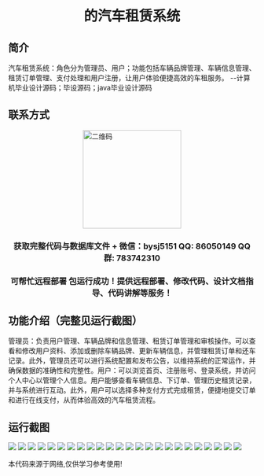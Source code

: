 <p><h1 align="center">的汽车租赁系统</h1></p>

## 简介
汽车租赁系统：角色分为管理员、用户；功能包括车辆品牌管理、车辆信息管理、租赁订单管理、支付处理和用户注册，让用户体验便捷高效的车租服务。    --计算机毕业设计源码；毕设源码；java毕业设计源码


## 联系方式
<img src="https://bs-1329754181.cos.ap-shanghai.myqcloud.com/wx.jpg" alt="二维码" style="display: block; margin: 0 auto;" width="200px">
<p><h3 align="center">获取完整代码与数据库文件 + 微信：bysj5151 QQ: 86050149 QQ群: 783742310</h3></p>
<p><h3 align="center">可帮忙远程部署 包运行成功！提供远程部署、修改代码、设计文档指导、代码讲解等服务！</h3></p>

## 功能介绍（完整见运行截图）
管理员：负责用户管理、车辆品牌和信息管理、租赁订单管理和审核操作。可以查看和修改用户资料、添加或删除车辆品牌、更新车辆信息，并管理租赁订单和还车记录。此外，管理员还可以进行系统配置和发布公告，以维持系统的正常运作，并确保数据的准确性和完整性。用户：可以浏览首页、注册账号、登录系统，并访问个人中心以管理个人信息。用户能够查看车辆信息、下订单、管理历史租赁记录，并与系统进行互动。此外，用户可以选择多种支付方式完成租赁，便捷地提交订单和进行在线支付，从而体验高效的汽车租赁流程。


## 运行截图
![](https://bs-1329754181.cos.ap-shanghai.myqcloud.com/spring/CarRentalSystem/img/001.jpg)
![](https://bs-1329754181.cos.ap-shanghai.myqcloud.com/spring/CarRentalSystem/img/002.jpg)
![](https://bs-1329754181.cos.ap-shanghai.myqcloud.com/spring/CarRentalSystem/img/003.jpg)
![](https://bs-1329754181.cos.ap-shanghai.myqcloud.com/spring/CarRentalSystem/img/004.jpg)
![](https://bs-1329754181.cos.ap-shanghai.myqcloud.com/spring/CarRentalSystem/img/005.jpg)
![](https://bs-1329754181.cos.ap-shanghai.myqcloud.com/spring/CarRentalSystem/img/006.jpg)
![](https://bs-1329754181.cos.ap-shanghai.myqcloud.com/spring/CarRentalSystem/img/007.jpg)
![](https://bs-1329754181.cos.ap-shanghai.myqcloud.com/spring/CarRentalSystem/img/008.jpg)
![](https://bs-1329754181.cos.ap-shanghai.myqcloud.com/spring/CarRentalSystem/img/009.jpg)
![](https://bs-1329754181.cos.ap-shanghai.myqcloud.com/spring/CarRentalSystem/img/010.jpg)
![](https://bs-1329754181.cos.ap-shanghai.myqcloud.com/spring/CarRentalSystem/img/011.jpg)
![](https://bs-1329754181.cos.ap-shanghai.myqcloud.com/spring/CarRentalSystem/img/012.jpg)
![](https://bs-1329754181.cos.ap-shanghai.myqcloud.com/spring/CarRentalSystem/img/013.jpg)
![](https://bs-1329754181.cos.ap-shanghai.myqcloud.com/spring/CarRentalSystem/img/014.jpg)
![](https://bs-1329754181.cos.ap-shanghai.myqcloud.com/spring/CarRentalSystem/img/015.jpg)
![](https://bs-1329754181.cos.ap-shanghai.myqcloud.com/spring/CarRentalSystem/img/016.jpg)
![](https://bs-1329754181.cos.ap-shanghai.myqcloud.com/spring/CarRentalSystem/img/017.jpg)
![](https://bs-1329754181.cos.ap-shanghai.myqcloud.com/spring/CarRentalSystem/img/018.jpg)
![](https://bs-1329754181.cos.ap-shanghai.myqcloud.com/spring/CarRentalSystem/img/019.jpg)
![](https://bs-1329754181.cos.ap-shanghai.myqcloud.com/spring/CarRentalSystem/img/020.jpg)
![](https://bs-1329754181.cos.ap-shanghai.myqcloud.com/spring/CarRentalSystem/img/021.jpg)
![](https://bs-1329754181.cos.ap-shanghai.myqcloud.com/spring/CarRentalSystem/img/022.jpg)
![](https://bs-1329754181.cos.ap-shanghai.myqcloud.com/spring/CarRentalSystem/img/023.jpg)
![](https://bs-1329754181.cos.ap-shanghai.myqcloud.com/spring/CarRentalSystem/img/024.jpg)

<p>本代码来源于网络,仅供学习参考使用!</p>
